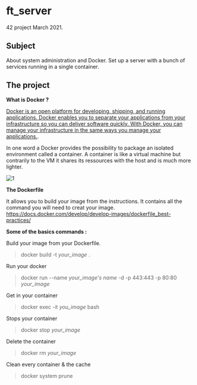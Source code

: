 # ft_server

42 project March 2021.

## Subject
About system administration and Docker. Set up a server with a bunch of services running in a single container.

## The project
**What is Docker ?**

[Docker is an open platform for developing, shipping, and running applications. Docker enables you to separate your applications from your infrastructure so you can deliver software quickly. With Docker, you can manage your infrastructure in the same ways you manage your applications.](https://docs.docker.com/get-started/overview/).

In one word a Docker provides the possibility to package an isolated environment called a container. A container is like a virtual machine but contrarily to the VM it shares its ressources with the host and is much more lighter.

![1](https://user-images.githubusercontent.com/62947287/112332822-5a328c80-8cba-11eb-847b-dd0db55cd888.png)

**The Dockerfile**

It allows you to build your image from the instructions. It contains all the command you will need to creat your image.
https://docs.docker.com/develop/develop-images/dockerfile_best-practices/

**Some of the basics commands :**

Build your image from your Dockerfile. 
> docker build -t *your_image* .

Run your docker 
> docker run --name *your_image's name* -d -p 443:443 -p 80:80 *your_image*

Get in your container
> docker exec -it *you_image* bash

Stops your container
> docker stop *your_image*

Delete the container
> docker rm *your_image*

Clean every container & the cache
> docker system prune
